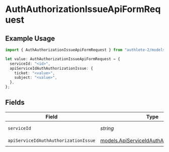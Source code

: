 # AuthAuthorizationIssueApiFormRequest

## Example Usage

```typescript
import { AuthAuthorizationIssueApiFormRequest } from "authlete-2/models/operations";

let value: AuthAuthorizationIssueApiFormRequest = {
  serviceId: "<id>",
  apiServiceIdAuthAuthorizationIssue: {
    ticket: "<value>",
    subject: "<value>",
  },
};
```

## Fields

| Field                                                                                           | Type                                                                                            | Required                                                                                        | Description                                                                                     |
| ----------------------------------------------------------------------------------------------- | ----------------------------------------------------------------------------------------------- | ----------------------------------------------------------------------------------------------- | ----------------------------------------------------------------------------------------------- |
| `serviceId`                                                                                     | *string*                                                                                        | :heavy_check_mark:                                                                              | A service ID.                                                                                   |
| `apiServiceIdAuthAuthorizationIssue`                                                            | [models.ApiServiceIdAuthAuthorizationIssue](../../models/apiserviceidauthauthorizationissue.md) | :heavy_check_mark:                                                                              | N/A                                                                                             |